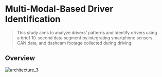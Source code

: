 # Multi-Modal-Based Driver Identification
> This study aims to analyze drivers' patterns and identify drivers using a brief 10-second data segment by integrating smartphone sensors, CAN data, and dashcam footage collected during driving.

## Overview
![architecture_3](https://github.com/jungyoubin/Driver_Identification/assets/80818871/f77a1616-a110-4cb5-a1c1-9e3418c7d883)

